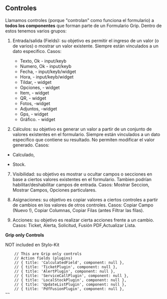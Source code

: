 ## Controles

Llamamos controles (porque "controlan" como funciona el formulario) a **todos los componentes** que forman parte de un Formulario Grip. Dentro de estos tenemos varios grupos:

1. Entrada/salida (Fields): su objetivo es permitir el ingreso de un valor (o de varios) o mostrar un valor existente. Siempre están vinculados a un dato especifico. Casos: 

   - Texto, Ok - input/keyb
   - Numero, Ok - input/keyb
   - Fecha, - input/keyb/widget
   - Hora, - input/keyb/widget
   - Tildar, - widget
   - Opciones, - widget
   - Item, - widget
   - QR, - widget
   - Fotos, -widget
   - Adjuntos, -widget
   - Gps, - widget
   - Gráfico. - widget

3. Cálculos: su objetivo es generar un valor a partir de un conjunto de valores existentes en el formulario. Siempre están vinculados a un dato especifico que contiene su resultado. No permiten modificar el valor generado. Casos: 

  - Calculado,

  - Stock.

7. Visibilidad: su objetivo es mostrar u ocultar campos o secciones en base a ciertos valores existentes en el formulario. Tambien podrían habilitar/deshabilitar campos de entrada. Casos: Mostrar Seccion, Mostrar Campos, Opciones particulares.

8. Asignaciones: su objetivo es copiar valores a ciertos controles a partir de cambios en los valores de otros controles. Casos: Copiar Campo (Nuevo !), Copiar Columnas, Copiar Filas (antes Filtrar las filas).

9. Acciones: su objetivo es realizar cierta acciones frente a un cambio. Casos: Ticket, Alerta, Solicitud, Fusión PDF,Actualizar Lista.

**Grip only Controls**

NOT included en Stylo-Kit

~~~
    // This are Grip only controls
    // Action fields (plugins)
    // { title: 'CalculatedField', component: null },
    // { title: 'TicketPlugin', component: null },
    // { title: 'AlertPlugin', component: null },
    // { title: 'ServiceCallPlugin', component: null },
    // { title: 'LocalStockPlugin', component: null },
    // { title: 'UpdateListPlugin', component: null },
    // { title: 'PdfFusionPlugin', component: null },
~~